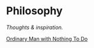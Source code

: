 # Philosophy

_Thoughts & inspiration._

[Ordinary Man with Nothing To Do](/philosophy/ordinary_man)
